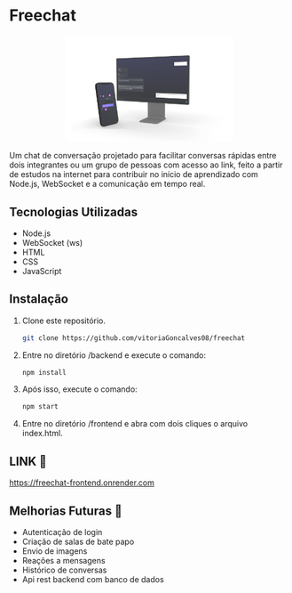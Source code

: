 # Freechat

<p align="center">
  <img alt="freechat" src="./frontend/images/readme.png" width="60%">
</p>

Um chat de conversação projetado para facilitar conversas rápidas entre dois integrantes ou um grupo de pessoas com acesso ao link, feito a partir de estudos na internet para contribuir no início de aprendizado com Node.js, WebSocket e a comunicação em tempo real.

## Tecnologias Utilizadas

- Node.js
- WebSocket (ws)
- HTML
- CSS
- JavaScript

## Instalação

1. Clone este repositório.
   ```bash
   git clone https://github.com/vitoriaGoncalves08/freechat
2. Entre no diretório /backend e execute o comando:
   ```bash
   npm install
3. Após isso, execute o comando:
   ```bash
   npm start
4. Entre no diretório /frontend e abra com dois cliques o arquivo index.html.

## LINK 🚀

https://freechat-frontend.onrender.com

## Melhorias Futuras 🚧

- Autenticação de login
- Criação de salas de bate papo
- Envio de imagens
- Reações a mensagens
- Histórico de conversas
- Api rest backend com banco de dados

